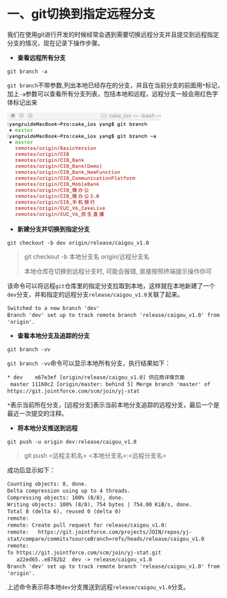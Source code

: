 # 一、git切换到指定远程分支



我们在使用git进行开发的时候经常会遇到需要切换远程分支并且提交到远程指定分支的情况，现在记录下操作步骤。



- **查看远程所有分支** 

```
git branch -a
```

`git branch`不带参数,列出本地已经存在的分支，并且在当前分支的前面用`*`标记，加上`-a`参数可以查看所有分支列表，包括本地和远程，远程分支一般会用红色字体标记出来

![brancha](images/brancha.png) 





- **新建分支并切换到指定分支** 

```
git checkout -b dev origin/release/caigou_v1.0
```

> git checkout -b 本地分支名 origin/远程分支名
>
> 本地仓库在切换到远程分支时, 可能会报错, 直接按照终端提示操作你可

该命令可以将远程`git`仓库里的指定分支拉取到本地，这样就在本地新建了一个`dev`分支，并和指定的远程分支`release/caigou_v1.0`关联了起来。

```
Switched to a new branch 'dev'
Branch 'dev' set up to track remote branch 'release/caigou_v1.0' from 'origin'.
```



- **查看本地分支及追踪的分支**

```
git branch -vv
```

`git branch -vv`命令可以显示本地所有分支，执行结果如下：

```
* dev    e67e3ef [origin/release/caigou_v1.0] 供应商详情页面
 master 11160c2 [origin/master: behind 5] Merge branch 'master' of https://git.jointforce.com/scm/join/yj-stat 
```

`*`表示当前所在分支，[远程分支]表示当前本地分支追踪的远程分支，最后一个是最近一次提交的注释。





- **将本地分支推送到远程**

```
git push -u origin dev:release/caigou_v1.0
```

> git push <远程主机名> <本地分支名>:<远程分支名>

成功后显示如下：

```
Counting objects: 8, done.
Delta compression using up to 4 threads.
Compressing objects: 100% (8/8), done.
Writing objects: 100% (8/8), 754 bytes | 754.00 KiB/s, done.
Total 8 (delta 6), reused 0 (delta 0)
remote:
remote: Create pull request for release/caigou_v1.0:
remote:   https://git.jointforce.com/projects/JOIN/repos/yj-stat/compare/commits?sourceBranch=refs/heads/release/caigou_v1.0
remote:
To https://git.jointforce.com/scm/join/yj-stat.git
   a22ed65..e8782b2  dev -> release/caigou_v1.0
Branch 'dev' set up to track remote branch 'release/caigou_v1.0' from 'origin'. 
```

上述命令表示将本地`dev`分支推送到远程`release/caigou_v1.0`分支。






















